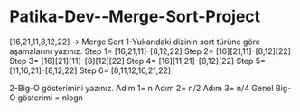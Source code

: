 # Patika-Dev--Merge-Sort-Project
[16,21,11,8,12,22] -> Merge Sort
1-Yukarıdaki dizinin sort türüne göre aşamalarını yazınız.
Step 1= [16,21,11]-[8,12,22]
Step 2= [16][21,11]-[8,12][22]
Step 3= [16][21][11]-[8][12][22]
Step 4= [16][11,21]-[8,12][22]
Step 5= [11,16,21]-[8,12,22]
Step 6= [8,11,12,16,21,22]

2-Big-O gösterimini yazınız.
Adım 1= n
Adım 2= n/2
Adım 3= n/4
Genel Big-O gösterimi = nlogn
